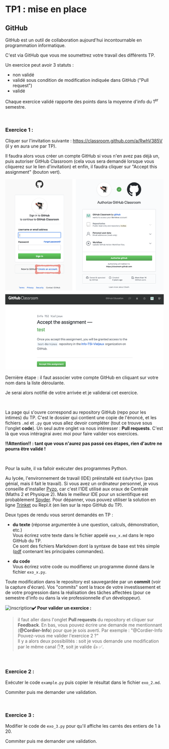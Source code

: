 # TP1 : mise en place

## GitHub

GitHub est un outil de collaboration aujourd'hui incontournable en programmation informatique.

C'est via GitHub que vous me soumettrez votre travail des différents TP.

Un exercice peut avoir 3 statuts :

- non validé
- validé sous condition de modification indiquée dans GitHub ("Pull request")
- validé

Chaque exercice validé rapporte des points dans la moyenne d'info du 1<sup>er</sup> semestre.

<br>

### Exercice 1 :

Cliquer sur l'invitation suivante : https://classroom.github.com/a/RwhV385V (il y en aura une par TP).

Il faudra alors vous créer un compte GitHub si vous n'en avez pas déjà un, puis autoriser GitHub Classroom (cela vous sera demandé lorsque vous cliquerez sur le lien d'invitation) et enfin, il faudra cliquer sur "Accept this assignment" (bouton vert).

![inscription](images/inscription1.png)

Dernière étape : il faut associer votre compte GitHub en cliquant sur votre nom dans la liste déroulante.

Je serai alors notifié de votre arrivée et je validerai cet exercice.

<br>

La page qui s'ouvre correspond au repository GitHub (repo pour les intimes) du TP. C'est le dossier qui contient une copie de l'énoncé, et les fichiers `.md` et `.py` que vous allez devoir compléter (tout ce trouve sous l'onglet **code**). Un seul autre onglet va nous intéresser : **Pull requests**. C'est là que vous intéragirai avec moi pour faire valider vos exercices.

**:bangbang:Attention:bangbang: : tant que vous n'aurez pas passé ces étapes, rien d'autre ne pourra être validé !**

<br>

Pour la suite, il va falloir exécuter des programmes Python. 

Au lycée, l'environnement de travail (IDE) préinstallé est `EduPython` (pas génial, mais il fait le travail). Si vous avez un ordinateur personnel, je vous conseille d'installer [Pyzo](https://pyzo.org), car c'est l'IDE utilisé aux oraux de Centrale (Maths 2 et Physique 2). Mais le meilleur IDE pour un scientifique est probablement [Spyder](https://www.spyder-ide.org). Pour dépanner, vous pouvez utiliser la solution en ligne [Trinket](http://cordier-phychi.toile-libre.org/Info/trinket.html) ou Repl.it (en lien sur la repo GitHub du TP).

Deux types de rendu vous seront demandés en TP :

- **du texte** (réponse argumentée à une question, calculs, démonstration, etc.)<br>Vous écrirez votre texte dans le fichier appelé `exo_x.md` dans le repo GitHub du TP.<br>Ce sont des fichiers Markdown dont la syntaxe de base est très simple ([pdf](https://guides.github.com/pdfs/markdown-cheatsheet-online.pdf) contenant les principales commandes).

- **du code**<br>Vous écrirez votre code ou modifierez un programme donné dans le fichier `exo_x.py`.

Toute modification dans le repository est sauvegardée par un **commit** (voir la capture d'écran). Vos "commits" sont la trace de votre investissement et de votre progression dans la réalisation des tâches affectées (pour ce semestre d'info ou dans la vie professionnelle d'un développeur).

![inscription](images/éditionetpullrequest.png)**:heavy_check_mark: Pour valider un exercice :**

>il faut aller dans l'onglet **Pull requests** du repository et cliquer sur **Feedback**. En bas, vous pouvez écrire une demande me mentionnant (**@Cordier-Info**) pour que je sois averti. Par exemple : "@Cordier-Info Pouvez-vous me valider l'exercice 2 ?"<br>
>Il y a alors deux possibilités : soit je vous demande une modification par le même canal :hand::question:, soit je valide :+1: :white_check_mark:.

<br>

### Exercice 2 :

Exécuter le code `example.py` puis copier le résultat dans le fichier `exo_2.md`.

Commiter puis me demander une validation.

<br>

### Exercice 3 :

Modifier le code de `exo_3.py` pour qu'il affiche les carrés des entiers de 1 à 20.

Commiter puis me demander une validation.
